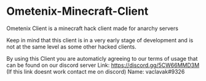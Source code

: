 # Ometenix-Minecraft-Client
Ometenix Client is a minecraft hack client made for anarchy servers

Keep in mind that this client is in a very early stage of development and is not at the same level as some other hacked clients.

By using this Client you are automaticly agreeing to our terms of usage that can be found on our discord server
Link: https://discord.gg/5CW66MMD3M
(If this link doesnt work contact me on discord)
Name: vaclavak#9326
